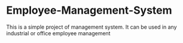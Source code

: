 # Employee-Management-System
This is a simple project of management system. It can be used in any industrial or office employee management

